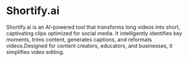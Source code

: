 # Shortify.ai
Shortify.ai is an AI-powered tool that transforms long videos into short, captivating clips optimized for social media. It intelligently identifies key moments, trims content, generates captions, and reformats videos.Designed for content creators, educators, and businesses, it simplifies video editing.
